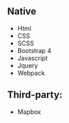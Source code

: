 ## Native
- Html
- CSS
- SCSS
- Bootstrap 4
- Javascript
- Jquery
- Webpack

## Third-party:
- Mapbox
